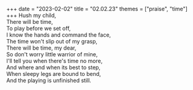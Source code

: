 +++
date = "2023-02-02"
title = "02.02.23"
themes = ["praise", "time"]
+++
Hush my child,  
There will be time,  
To play before we set off,  
I know the hands and command the face,  
The time won't slip out of my grasp,  
There will be time, my dear,  
So don't worry little warrior of mine,  
I'll tell you when there's time no more,  
And where and when its best to step,  
When sleepy legs are bound to bend,  
And the playing is unfinished still.
